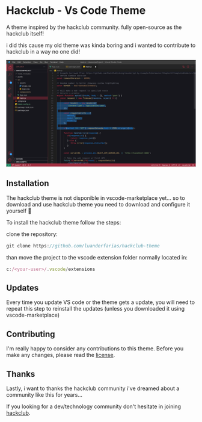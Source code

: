 # Hackclub - Vs Code Theme

A theme inspired by the hackclub community. fully open-source as the hackclub itself!

i did this cause my old theme was kinda boring and i wanted to contribute to hackclub in a way no one did!

<img src="screenshot.png"/>

## Installation

The hackclub theme is not disponible in vscode-marketplace yet... so to download and use hackclub theme you need to download and configure it yourself 💪

To install the hackclub theme follow the steps:

clone the repository:
```js
git clone https://github.com/luanderfarias/hackclub-theme
```
than move the project to the vscode extension folder normally located in:
```js
c:/<your-user>/.vscode/extensions
```

## Updates

Every time you update VS code or the theme gets a update, you will need to repeat this step to reinstall the updates (unless you downloaded it using vscode-marketplace)

## Contributing

I'm really happy to consider any contributions to this theme. Before you make any changes, please read the [license](LICENSE).

## Thanks

Lastly, i want to thanks the hackclub community i've dreamed about a community like this for years...

If you looking for a dev/technology community don't hesitate in joining [hackclub](https://hackclub.com).
